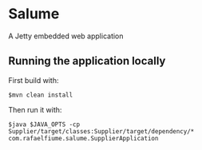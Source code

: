 # Salume

A Jetty embedded web application

## Running the application locally

First build with:

    $mvn clean install

Then run it with:

    $java $JAVA_OPTS -cp Supplier/target/classes:Supplier/target/dependency/* com.rafaelfiume.salume.SupplierApplication

